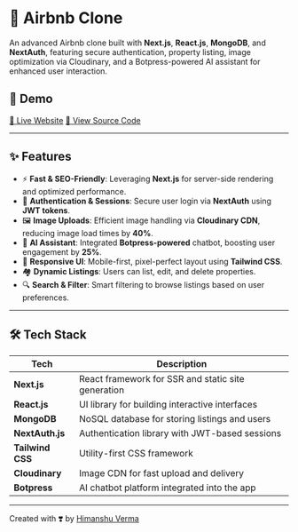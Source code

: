 # 🏡 Airbnb Clone

An advanced Airbnb clone built with **Next.js**, **React.js**, **MongoDB**, and **NextAuth**, featuring secure authentication, property listing, image optimization via Cloudinary, and a Botpress-powered AI assistant for enhanced user interaction.

## 🚀 Demo

[🔗 Live Website](https://rent-bnb-three.vercel.app/)
[📂 View Source Code](https://github.com/Himanshu2173/AirbnbClone)

---

## ✨ Features

- ⚡ **Fast & SEO-Friendly**: Leveraging **Next.js** for server-side rendering and optimized performance.
- 🔐 **Authentication & Sessions**: Secure user login via **NextAuth** using **JWT tokens**.
- 🖼️ **Image Uploads**: Efficient image handling via **Cloudinary CDN**, reducing image load times by **40%**.
- 🧠 **AI Assistant**: Integrated **Botpress-powered** chatbot, boosting user engagement by **25%**.
- 📱 **Responsive UI**: Mobile-first, pixel-perfect layout using **Tailwind CSS**.
- 🏘️ **Dynamic Listings**: Users can list, edit, and delete properties.
- 🔍 **Search & Filter**: Smart filtering to browse listings based on user preferences.
---

## 🛠️ Tech Stack

| Tech            | Description                                      |
|-----------------|--------------------------------------------------|
| **Next.js**     | React framework for SSR and static site generation |
| **React.js**    | UI library for building interactive interfaces   |
| **MongoDB**     | NoSQL database for storing listings and users    |
| **NextAuth.js** | Authentication library with JWT-based sessions   |
| **Tailwind CSS**| Utility-first CSS framework                      |
| **Cloudinary**  | Image CDN for fast upload and delivery           |
| **Botpress**    | AI chatbot platform integrated into the app      |

---
Created with ❣️ by [ Himanshu Verma](https://www.linkedin.com/in/himanshu-verma-642a30222/)
